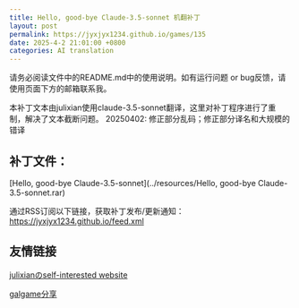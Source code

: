 ```yaml
---
title: Hello, good-bye Claude-3.5-sonnet 机翻补丁
layout: post
permalink: https://jyxjyx1234.github.io/games/135
date: 2025-4-2 21:01:00 +0800
categories: AI translation
---
```



请务必阅读文件中的README.md中的使用说明。如有运行问题 or bug反馈，请使用页面下方的邮箱联系我。

本补丁文本由julixian使用claude-3.5-sonnet翻译，这里对补丁程序进行了重制，解决了文本截断问题。
20250402: 修正部分乱码；修正部分译名和大规模的错译

## 补丁文件：

[Hello, good-bye Claude-3.5-sonnet](../resources/Hello, good-bye Claude-3.5-sonnet.rar)

 

通过RSS订阅以下链接，获取补丁发布/更新通知：https://jyxjyx1234.github.io/feed.xml

## 友情链接

[julixianのself-interested website](https://julixian-siw.worldsystem.top/) 

[galgame分享](https://t.me/galgpt)